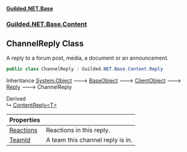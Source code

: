
#### [Guilded.NET.Base](index 'index')
### [Guilded.NET.Base.Content](index#Guilded_NET_Base_Content 'Guilded.NET.Base.Content')
## ChannelReply Class
A reply to a forum post, media, a document or an announcement.  
```csharp
public class ChannelReply : Guilded.NET.Base.Content.Reply
```

Inheritance [System.Object](https://docs.microsoft.com/en-us/dotnet/api/System.Object 'System.Object') &#129106; [BaseObject](BaseObject 'Guilded.NET.Base.BaseObject') &#129106; [ClientObject](ClientObject 'Guilded.NET.Base.ClientObject') &#129106; [Reply](Reply 'Guilded.NET.Base.Content.Reply') &#129106; ChannelReply  

Derived  
&#8627; [ContentReply&lt;T&gt;](ContentReply_T_ 'Guilded.NET.Base.Content.ContentReply&lt;T&gt;')  

| Properties | |
| :--- | :--- |
| [Reactions](ChannelReply_Reactions 'Guilded.NET.Base.Content.ChannelReply.Reactions') | Reactions in this reply.<br/> |
| [TeamId](ChannelReply_TeamId 'Guilded.NET.Base.Content.ChannelReply.TeamId') | A team this channel reply is in.<br/> |
